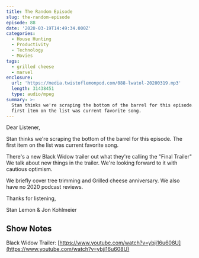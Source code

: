 ```yaml
---
title: The Random Episode
slug: the-random-episode
episode: 88
date: '2020-03-19T14:49:34.000Z'
categories:
  - House Hunting
  - Productivity
  - Technology
  - Movies
tags:
  - grilled cheese
  - marvel
enclosure:
  url: 'https://media.twistoflemonpod.com/088-lwatol-20200319.mp3'
  length: 31438451
  type: audio/mpeg
summary: >-
  Stan thinks we're scraping the bottom of the barrel for this episode. The
  first item on the list was current favorite song.
---
```


Dear Listener,

Stan thinks we're scraping the bottom of the barrel for this episode. The first item on the list was current favorite song.

There's a new Black Widow trailer out what they're calling the "Final Trailer" We talk about new things in the trailer. We're looking forward to it with cautious optimism.

We briefly cover tree trimming and Grilled cheese anniversary. We also have no 2020 podcast reviews.

Thanks for listening,

Stan Lemon & Jon Kohlmeier

## Show Notes

Black Widow Trailer: [https://www.youtube.com/watch?v=ybji16u608U](https://www.youtube.com/watch?v=ybji16u608U)
